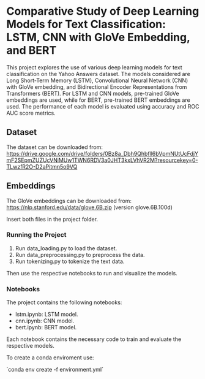 # Comparative Study of Deep Learning Models for Text Classification: LSTM, CNN with GloVe Embedding, and BERT


 This project explores the use of various deep learning models for text classification on the Yahoo Answers dataset. The models considered are Long Short-Term Memory (LSTM), Convolutional Neural Network (CNN) with GloVe embedding, and Bidirectional Encoder Representations from Transformers (BERT). For LSTM and CNN models, pre-trained GloVe embeddings are used, while for BERT, pre-trained BERT embeddings are used. The performance of each model is evaluated using accuracy and ROC AUC score metrics.
 
 ## Dataset
 
 The dataset can be downloaded from: https://drive.google.com/drive/folders/0Bz8a_Dbh9Qhbfll6bVpmNUtUcFdjYmF2SEpmZUZUcVNiMUw1TWN6RDV3a0JHT3kxLVhVR2M?resourcekey=0-TLwzfR2O-D2aPitmn5o9VQ
 
 ## Embeddings
The GloVe embeddings can be downloaded from: https://nlp.stanford.edu/data/glove.6B.zip (version glove.6B.100d)

Insert both files in the project folder.

### Running the Project
1. Run data_loading.py to load the dataset.
2. Run data_preprocessing.py to preprocess the data.
3. Run tokenizing.py to tokenize the text data.

Then use the respective notebooks to run and visualize the models.

### Notebooks
The project contains the following notebooks:

- lstm.ipynb: LSTM model.
- cnn.ipynb: CNN model.
- bert.ipynb: BERT model.

Each notebook contains the necessary code to train and evaluate the respective models.

To create a conda enviroment use:

´conda env create -f environment.yml´

